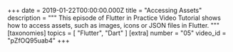 +++
date = 2019-01-22T00:00:00.000Z
title = "Accessing Assets"
description = """
This episode of Flutter in Practice Video Tutorial shows how to access assets, such as images, icons or JSON files in Flutter.
"""
[taxonomies]
topics = [ "Flutter", "Dart" ]
[extra]
number = "05"
video_id = "pZfOQ95uab4"
+++


